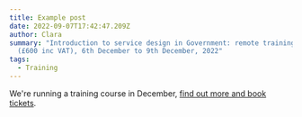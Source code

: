 ```yaml
---
title: Example post
date: 2022-09-07T17:42:47.209Z
author: Clara
summary: "Introduction to service design in Government: remote training course
  (£600 inc VAT), 6th December to 9th December, 2022"
tags:
  - Training
---
```

W﻿e're running a training course in December, [find out more and book tickets](https://ignaciaorellana.com/training/).